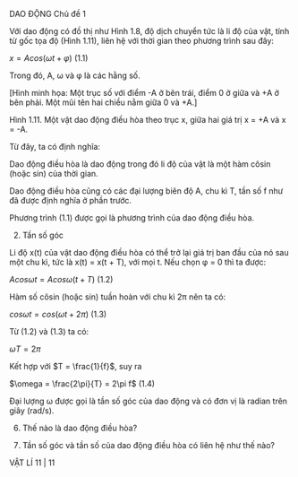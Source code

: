 DAO ĐỘNG Chủ đề 1

Với dao động có đồ thị như Hình 1.8, độ dịch chuyển tức là li độ của vật, tính từ gốc tọa độ (Hình 1.11), liên hệ với thời gian theo phương trình sau đây:

$x = Acos(\omega t + \varphi)$ (1.1)

Trong đó, A, ω và φ là các hằng số.

[Hình minh họa: Một trục số với điểm -A ở bên trái, điểm 0 ở giữa và +A ở bên phải. Một mũi tên hai chiều nằm giữa 0 và +A.]

Hình 1.11. Một vật dao động điều hòa theo trục x, giữa hai giá trị x = +A và x = -A.

Từ đây, ta có định nghĩa:

Dao động điều hòa là dao động trong đó li độ của vật là một hàm côsin (hoặc sin) của thời gian.

Dao động điều hòa cũng có các đại lượng biên độ A, chu kì T, tần số f như đã được định nghĩa ở phần trước.

Phương trình (1.1) được gọi là phương trình của dao động điều hòa.

2. Tần số góc

Li độ x(t) của vật dao động điều hòa có thể trở lại giá trị ban đầu của nó sau một chu kì, tức là x(t) = x(t + T), với mọi t. Nếu chọn φ = 0 thì ta được:

$Acos\omega t = Acos\omega(t + T)$ (1.2)

Hàm số côsin (hoặc sin) tuần hoàn với chu kì 2π nên ta có:

$cos\omega t = cos(\omega t + 2\pi)$ (1.3)

Từ (1.2) và (1.3) ta có:

$\omega T = 2\pi$

Kết hợp với $T = \frac{1}{f}$, suy ra

$\omega = \frac{2\pi}{T} = 2\pi f$ (1.4)

Đại lượng ω được gọi là tần số góc của dao động và có đơn vị là radian trên giây (rad/s).

6. Thế nào là dao động điều hòa?

7. Tần số góc và tần số của dao động điều hòa có liên hệ như thế nào?

VẬT LÍ 11 | 11